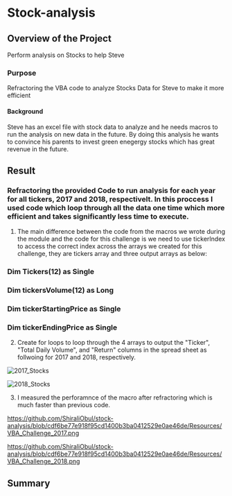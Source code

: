 # Stock-analysis
## Overview of the Project
Perform analysis on Stocks to help Steve
### Purpose
Refractoring the VBA code to analyze Stocks Data for Steve to make it more efficient 
#### Background
Steve has an excel file with stock data to analyze and he needs macros to run the analysis on new data in the future. By doing this analysis he wants to convince his parents to invest green enegergy stocks which has great revenue in the future. 

## Result 
### Refractoring the provided Code to run analysis for each year for all tickers, 2017 and 2018, respectivelt. In this proccess I used code which loop through all the data one time which more efficient and takes significantly less time to execute. 
1. The main difference between the code from the macros we wrote during the module and the code for this challenge is we need to use tickerIndex to access the correct index across the arrays we created for this challenge, they are tickers array and three output arrays as below:
### Dim Tickers(12) as Single
### Dim tickersVolume(12) as Long
### Dim tickerStartingPrice as Single
### Dim tickerEndingPrice as Single 
2. Create for loops to loop through the 4 arrays to output the "Ticker", "Total Daily Volume", and "Return" columns in the spread sheet as follwoing for 2017 and 2018, respectively.

![2017_Stocks](https://user-images.githubusercontent.com/65901034/173418495-57f74eb7-2b6a-47a9-bf7c-e5c212991787.png)

![2018_Stocks](https://user-images.githubusercontent.com/65901034/173418504-eb2adb21-2ba9-4e5b-99ca-ac491ce4dbad.png)

3. I measured the perforamnce of the macro after refractoring which is much faster than previous code. 

https://github.com/ShiraliObul/stock-analysis/blob/cdf6be77e918f95cd1400b3ba0412529e0ae46de/Resources/VBA_Challenge_2017.png

https://github.com/ShiraliObul/stock-analysis/blob/cdf6be77e918f95cd1400b3ba0412529e0ae46de/Resources/VBA_Challenge_2018.png




## Summary

